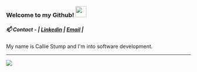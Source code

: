 ### Welcome to my Github! <img src="https://raw.githubusercontent.com/MartinHeinz/MartinHeinz/master/wave.gif" width="30px">

##### 📫 Contact - | [Linkedin](https://www.linkedin.com/in/callie-stump/) | [Email](mailto:callie@stu.mp) |
<p>My name is Callie Stump and I'm into software development.</p>
<hr />
<img align="center" src="https://github-readme-stats.vercel.app/api?username=calliestump&show_icons=true&theme=nord" />
